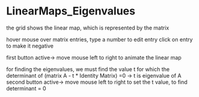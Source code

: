 # LinearMaps_Eigenvalues

the grid shows the linear map, which is represented by the matrix

hover mouse over matrix entries, type a number to edit entry
click on entry to make it negative

first button active-> move mouse left to right to animate the linear map

for finding the eigenvalues, we must find the value t for which the determinant of (matrix A - t * Identity Matrix) =0
-> t is eigenvalue of A
second button active-> move mouse left to right to set the t value, to find determinant = 0
  

